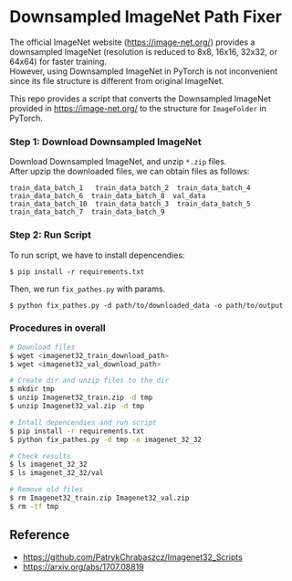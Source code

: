 # Downsampled ImageNet Path Fixer

The official ImageNet website (https://image-net.org/) provides a downsampled ImageNet (resolution is reduced to 8x8, 16x16, 32x32, or 64x64) for faster training.<br>
However, using Downsampled ImageNet in PyTorch is not inconvenient since its file structure is different from original ImageNet.

This repo provides a script that converts the Downsampled ImageNet provided in https://image-net.org/ to the structure for `ImageFolder` in PyTorch.

### Step 1: Download Downsampled ImageNet

Download Downsampled ImageNet, and unzip `*.zip` files.<br>
After upzip the downloaded files, we can obtain files as follows:

```
train_data_batch_1   train_data_batch_2  train_data_batch_4  train_data_batch_6  train_data_batch_8  val_data
train_data_batch_10  train_data_batch_3  train_data_batch_5  train_data_batch_7  train_data_batch_9
```

### Step 2: Run Script

To run script, we have to install depencendies:

```
$ pip install -r requirements.txt
```

Then, we run `fix_pathes.py` with params.

```
$ python fix_pathes.py -d path/to/downloaded_data -o path/to/output
```

### Procedures in overall

```bash
# Download files
$ wget <imagenet32_train_download_path>
$ wget <imagenet32_val_download_path>

# Create dir and unzip files to the dir
$ mkdir tmp
$ unzip Imagenet32_train.zip -d tmp
$ unzip Imagenet32_val.zip -d tmp

# Intall depencendies and run script
$ pip install -r requirements.txt
$ python fix_pathes.py -d tmp -o imagenet_32_32

# Check results
$ ls imagenet_32_32
$ ls imagenet_32_32/val

# Remove old files
$ rm Imagenet32_train.zip Imagenet32_val.zip
$ rm -tf tmp
```

## Reference

- https://github.com/PatrykChrabaszcz/Imagenet32_Scripts
- https://arxiv.org/abs/1707.08819

